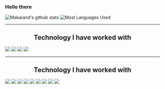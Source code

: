 ### Hello there 

<div>


![Makarand's github stats](https://github-readme-stats.vercel.app/api?username=MakarandPundlik&theme=dracula&count_private=true&show_icons=true&include_all_commits=true)
![Most Languages Used](https://github-readme-stats.vercel.app/api/top-langs/?username=MakarandPundlik&theme=dracula&layout=compact)

  <hr>
 <h2 align="center">Technology I have worked with</h2>
 <img src="https://img.shields.io/badge/JavaScript-323330?style=for-the-badge&logo=javascript&logoColor=F7DF1E"/>
  <img src="https://img.shields.io/badge/Java-ED8B00?style=for-the-badge&logo=java&logoColor=white"/>
  <img src="https://img.shields.io/badge/C%2B%2B-00599C?style=for-the-badge&logo=c%2B%2B&logoColor=white"/>
  <img src="https://img.shields.io/badge/TypeScript-007ACC?style=for-the-badge&logo=typescript&logoColor=white"/>
 </h2>
 <hr>
 <h2 align="center">Technology I have worked with</h2>
 <img src="https://img.shields.io/badge/express.js%20-%23404d59.svg?&style=for-the-badge" />
  <img src="https://img.shields.io/badge/react%20-%2320232a.svg?&style=for-the-badge&logo=react&logoColor=%2361DAFB" />
 <img src="https://img.shields.io/badge/Redux-593D88?style=for-the-badge&logo=redux&logoColor=white"/>
 <img src="https://img.shields.io/badge/MUI-0081CB?style=for-the-badge&logo=material-ui&logoColor=white"/>
 <img src="https://img.shields.io/badge/Bootstrap-563D7C?style=for-the-badge&logo=bootstrap&logoColor=white"/>
  <img src="https://img.shields.io/badge/node.js%20-%2343853D.svg?&style=for-the-badge&logo=node.js&logoColor=white" />
  <img src="https://img.shields.io/badge/MongoDB-%234ea94b.svg?&style=for-the-badge&logo=mongodb&logoColor=white" />
 <img src="https://img.shields.io/badge/MySQL-00000F?style=for-the-badge&logo=mysql&logoColor=white"/>
 <img src="https://img.shields.io/badge/Firebase-ffca28?style=for-the-badge&logo=firebase&logoColor=white"/>
</div>


